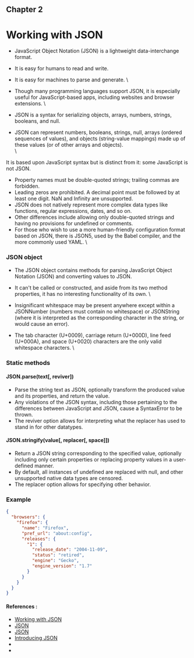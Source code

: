 ## Chapter 2
# Working with JSON


- JavaScript Object Notation (JSON) is a lightweight data-interchange format. 
- It is easy for humans to read and write. 
- It is easy for machines to parse and generate.
\

- Though many programming languages support JSON, it is especially useful for JavaScript-based apps, including websites and browser extensions.
\

- JSON is a syntax for serializing objects, arrays, numbers, strings, booleans, and null. 
- JSON can represent numbers, booleans, strings, null, arrays (ordered sequences of values), and objects (string-value mappings) made up of these values (or of other arrays and objects).  
\

It is based upon JavaScript syntax but is distinct from it: some JavaScript is not JSON.
- Property names must be double-quoted strings; trailing commas are forbidden.
- Leading zeros are prohibited. A decimal point must be followed by at least one digit. NaN and Infinity are unsupported.
- JSON does not natively represent more complex data types like functions, regular expressions, dates, and so on.
- Other differences include allowing only double-quoted strings and having no provisions for undefined or comments. 
- For those who wish to use a more human-friendly configuration format based on JSON, there is JSON5, used by the Babel compiler, and the more commonly used YAML.
\

### JSON object
- The JSON object contains methods for parsing JavaScript Object Notation (JSON) and converting values to JSON. 
- It can't be called or constructed, and aside from its two method properties, it has no interesting functionality of its own.
\

- Insignificant whitespace may be present anywhere except within a JSONNumber (numbers must contain no whitespace) or JSONString (where it is interpreted as the corresponding character in the string, or would cause an error). 
- The tab character (U+0009), carriage return (U+000D), line feed (U+000A), and space (U+0020) characters are the only valid whitespace characters.
\

### Static methods
#### JSON.parse(text[, reviver])
- Parse the string text as JSON, optionally transform the produced value and its properties, and return the value. 
- Any violations of the JSON syntax, including those pertaining to the differences between JavaScript and JSON, cause a SyntaxError to be thrown.
- The reviver option allows for interpreting what the replacer has used to stand in for other datatypes.

#### JSON.stringify(value[, replacer[, space]])
- Return a JSON string corresponding to the specified value, optionally including only certain properties or replacing property values in a user-defined manner. 
- By default, all instances of undefined are replaced with null, and other unsupported native data types are censored. 
- The replacer option allows for specifying other behavior.

### Example
```json
{
  "browsers": {
    "firefox": {
      "name": "Firefox",
      "pref_url": "about:config",
      "releases": {
        "1": {
          "release_date": "2004-11-09",
          "status": "retired",
          "engine": "Gecko",
          "engine_version": "1.7"
        }
      }
    }
  }
}
```



#### References :
- [Working with JSON](https://developer.mozilla.org/en-US/docs/Learn/JavaScript/Objects/JSON)
- [JSON](https://developer.mozilla.org/en-US/docs/Web/JavaScript/Reference/Global_Objects/JSON)
- [JSON](https://developer.mozilla.org/en-US/docs/Glossary/JSON)
- [Introducing JSON](https://www.json.org/json-en.html)
- []()
- []()